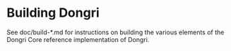 Building Dongri
================

See doc/build-*.md for instructions on building the various
elements of the Dongri Core reference implementation of Dongri.
